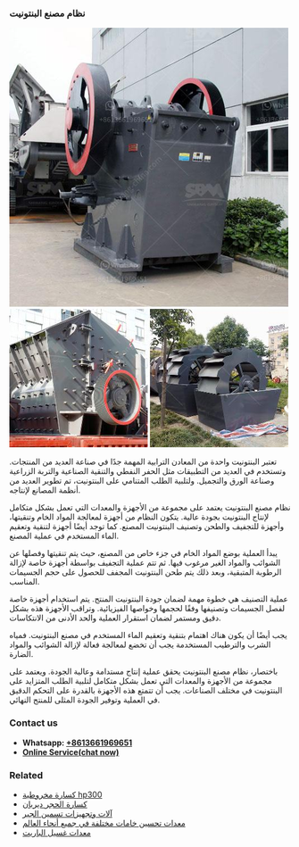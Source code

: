 <h3>نظام مصنع البنتونيت</h3><img src='1701854403.jpg' alt=''><p>تعتبر البنتونيت واحدة من المعادن الترابية المهمة جدًا في صناعة العديد من المنتجات. وتستخدم في العديد من التطبيقات مثل الحفر النفطي والتنقية الصناعية والتربة الزراعية وصناعة الورق والتجميل. ولتلبية الطلب المتنامي على البنتونيت، تم تطوير العديد من أنظمة المصانع لإنتاجه.</p><p>نظام مصنع البنتونيت يعتمد على مجموعة من الأجهزة والمعدات التي تعمل بشكل متكامل لإنتاج البنتونيت بجودة عالية. يتكون النظام من أجهزة لمعالجة المواد الخام وتنقيتها، وأجهزة للتجفيف والطحن وتصنيف البنتونيت المصنع. كما توجد أيضًا أجهزة لتنقية وتعقيم الماء المستخدم في عملية المصنع.</p><p>يبدأ العملية بوضع المواد الخام في جزء خاص من المصنع، حيث يتم تنقيتها وفصلها عن الشوائب والمواد الغير مرغوب فيها. ثم تتم عملية التجفيف بواسطة أجهزة خاصة لإزالة الرطوبة المتبقية، وبعد ذلك يتم طحن البنتونيت المجفف للحصول على حجم الجسيمات المناسب.</p><p>عملية التصنيف هي خطوة مهمة لضمان جودة البنتونيت المنتج. يتم استخدام أجهزة خاصة لفصل الجسيمات وتصنيفها وفقًا لحجمها وخواصها الفيزيائية. وتراقب الأجهزة هذه بشكل دقيق ومستمر لضمان استقرار العملية والحد الأدنى من الانتكاسات.</p><p>يجب أيضًا أن يكون هناك اهتمام بتنقية وتعقيم الماء المستخدم في مصنع البنتونيت. فمياه الشرب والترطيب المستخدمة يجب أن تخضع لمعالجة فعالة لإزالة الشوائب والمواد الضارة.</p><p>باختصار، نظام مصنع البنتونيت يحقق عملية إنتاج مستدامة وعالية الجودة. ويعتمد على مجموعة من الأجهزة والمعدات التي تعمل بشكل متكامل لتلبية الطلب المتزايد على البنتونيت في مختلف الصناعات. يجب أن تتمتع هذه الأجهزة بالقدرة على التحكم الدقيق في العملية وتوفير الجودة المثلى للمنتج النهائي.</p><h3>Contact us</h3><ul><li><strong>Whatsapp:&nbsp;<a href="https://wa.me/8613661969651">+8613661969651</a></strong></li><li><a href="https://swt.shibang-china.com/?git&amp;zhl&amp;نظام مصنع البنتونيت"><strong>Online Service(chat now)</strong></a></li></ul><h3>Related</h3><ul><li><a href='كسارة مخروطية hp300.md'>كسارة مخروطية hp300</a></li><li><a href='كسارة الحجر ديربان.md'>كسارة الحجر ديربان</a></li><li><a href='آلات وتجهيزات تسمين الجير.md'>آلات وتجهيزات تسمين الجير</a></li><li><a href='معدات تحسين خامات مختلفة في جميع أنحاء العالم.md'>معدات تحسين خامات مختلفة في جميع أنحاء العالم</a></li><li><a href='معدات غسيل الباريت.md'>معدات غسيل الباريت</a></li></ul>